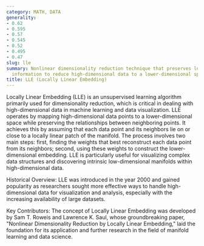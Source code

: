 ```yaml
---
category: MATH, DATA
generality:
- 0.62
- 0.595
- 0.57
- 0.545
- 0.52
- 0.495
- 0.47
slug: lle
summary: Nonlinear dimensionality reduction technique that preserves local neighborhood
  information to reduce high-dimensional data to a lower-dimensional space.
title: LLE (Locally Linear Embedding)
---
```


Locally Linear Embedding (LLE) is an unsupervised learning algorithm primarily used for dimensionality reduction, which is critical in dealing with high-dimensional data in machine learning and data visualization. LLE operates by mapping high-dimensional data points to a lower-dimensional space while preserving the relationships between neighboring points. It achieves this by assuming that each data point and its neighbors lie on or close to a locally linear patch of the manifold. The process involves two main steps: first, finding the weights that best reconstruct each data point from its neighbors; second, using these weights to construct the lower-dimensional embedding. LLE is particularly useful for visualizing complex data structures and discovering intrinsic low-dimensional manifolds within high-dimensional data.

Historical Overview:
LLE was introduced in the year 2000 and gained popularity as researchers sought more effective ways to handle high-dimensional data for visualization and analysis, especially with the increasing availability of large datasets.

Key Contributors:
The concept of Locally Linear Embedding was developed by Sam T. Roweis and Lawrence K. Saul, whose groundbreaking paper, "Nonlinear Dimensionality Reduction by Locally Linear Embedding," laid the foundation for its application and further research in the field of manifold learning and data science.